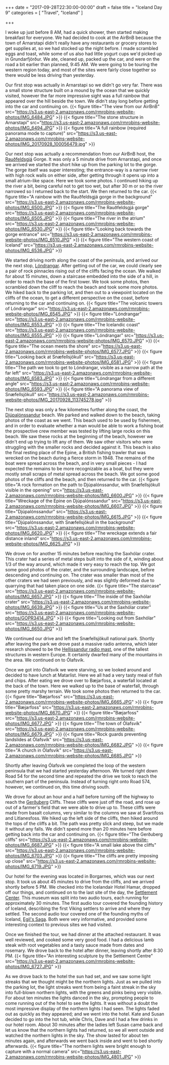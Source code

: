 +++
date = "2017-09-28T22:30:00-00:00"
draft = false
title = "Iceland Day 9"
categories = [ "Travel", "Iceland" ]

+++

I woke up just before 8 AM, had a quick shower, then started making breakfast for everyone. We had decided to cook at the AirBnB because the town of Arnarstapi didn't really have any restaurants or grocery stores to get supplies at, so we had stocked up the night before. I made scrambled eggs and toast, while some of us also had little yogurt cups we'd picked up in Grundarfjörður. We ate, cleaned up, packed up the car, and were on the road a bit earlier than planned, 9:45 AM. We were going to be touring the western region today, and most of the sites were fairly close together so there would be less driving than yesterday.

Our first stop was actually in Arnarstapi so we didn't go very far. There was a small stone structure built on a mound by the ocean that we quickly visited, however the far more impressive sight was a full rainbow that appeared over the hill beside the town. We didn't stay long before getting into the car and continuing on.
{{< figure title="The view from our AirBnB" src="https://s3.us-east-2.amazonaws.com/rmrobins-website-photos/IMG_6484.JPG" >}}
{{< figure title="The stone structure in Arnarstapi" src="https://s3.us-east-2.amazonaws.com/rmrobins-website-photos/IMG_6494.JPG" >}}
{{< figure title="A full rainbow (required panorama mode to capture)" src="https://s3.us-east-2.amazonaws.com/rmrobins-website-photos/IMG_20170928_100056479.jpg" >}}

Our next stop was actually a recommendation from our AirBnB host, the [Rauðfeldsgjá](https://en.wikipedia.org/wiki/Rau%C3%B0feldsgj%C3%A1) Gorge. It was only a 5 minute drive from Arnarstapi, and once we arrived we started the short hike up from the parking lot to the gorge. The gorge itself was super interesting; the entrance-way is a narrow river with high rock walls on either side, after getting through it opens up into a small atrium-like space. Here we took some photos. I continued hiking up the river a bit, being careful not to get too wet, but after 30 m or so the river narrowed so I returned back to the start. We then returned to the car.
{{< figure title="A rainbow with the Rauðfeldsgjá gorge in the background" src="https://s3.us-east-2.amazonaws.com/rmrobins-website-photos/IMG_6500.JPG" >}}
{{< figure title="The Rauðfeldsgjá gorge" src="https://s3.us-east-2.amazonaws.com/rmrobins-website-photos/IMG_6505.JPG" >}}
{{< figure title="The river in the atrium" src="https://s3.us-east-2.amazonaws.com/rmrobins-website-photos/IMG_6530.JPG" >}}
{{< figure title="Looking back towards the gorge entrance" src="https://s3.us-east-2.amazonaws.com/rmrobins-website-photos/IMG_6510.JPG" >}}
{{< figure title="The western coast of Iceland" src="https://s3.us-east-2.amazonaws.com/rmrobins-website-photos/IMG_6536.JPG" >}}

We started driving north along the coast of the peninsula, and arrived our the next stop, [Lóndrangar](https://en.wikipedia.org/wiki/L%C3%B3ndrangar). After getting out of the car, we could clearly see a pair of rock pinnacles rising out of the cliffs facing the ocean. We walked for about 15 minutes, down a staircase embedded into the side of a hill, in order to reach the base of the first tower. We took some photos, then scrambled down the cliff to reach the beach and took some more photos. We hiked back to the parking lot, and then out to a viewpoint located on the cliffs of the ocean, to get a different perspective on the coast, before returning to the car and continuing on.
{{< figure title="The volcanic towers of Lóndrangar" src="https://s3.us-east-2.amazonaws.com/rmrobins-website-photos/IMG_6545.JPG" >}}
{{< figure title="Lóndrangar" src="https://s3.us-east-2.amazonaws.com/rmrobins-website-photos/IMG_6553.JPG" >}}
{{< figure title="The Icelandic coast" src="https://s3.us-east-2.amazonaws.com/rmrobins-website-photos/IMG_6555.JPG" >}}
{{< figure title="Lóndrangar" src="https://s3.us-east-2.amazonaws.com/rmrobins-website-photos/IMG_6570.JPG" >}}
{{< figure title="The ocean meets the shore" src="https://s3.us-east-2.amazonaws.com/rmrobins-website-photos/IMG_6577.JPG" >}}
{{< figure title="Looking back at Snæfellsjökull" src="https://s3.us-east-2.amazonaws.com/rmrobins-website-photos/IMG_6581.JPG" >}}
{{< figure title="The path we took to get to Lóndrangar, visible as a narrow path at the far left" src="https://s3.us-east-2.amazonaws.com/rmrobins-website-photos/IMG_6583.JPG" >}}
{{< figure title="Lóndrangar from a different angle" src="https://s3.us-east-2.amazonaws.com/rmrobins-website-photos/IMG_6593.JPG" >}}
{{< figure title="A panorama view of Snæfellsjökull" src="https://s3.us-east-2.amazonaws.com/rmrobins-website-photos/IMG_20170928_113745278.jpg" >}}

The next stop was only a few kilometres further along the coast, the [Djúpalónssandur](https://en.wikipedia.org/wiki/Dj%C3%BApal%C3%B3nssandur) beach. We parked and walked down to the beach, taking photos of the coast as we went. This beach used to be used by fishermen, and in order to evaluate whether a man would be able to work a fishing boat the prospective crew member was tested by lifting large rocks on this beach. We saw these rocks at the beginning of the beach, however we didn't end up trying to lift any of them. We saw other visitors who were struggling with the smaller rocks and decided against it. This beach is also the final resting place of the Epine, a British fishing trawler that was wrecked on the beach during a fierce storm in 1948. The remains of the boat were spread across the beach, and in very small pieces - I had expected the remains to be more recognizable as a boat, but they were mostly small scraps of metal spread across the beach. We got some good photos of the cliffs and the beach, and then returned to the car.
{{< figure title="A rock formation on the path to Djúpalónssandur, with Snæfellsjökull visible in the opening" src="https://s3.us-east-2.amazonaws.com/rmrobins-website-photos/IMG_6600.JPG" >}}
{{< figure title="Wreckage of the Epine on Djúpalónssandur" src="https://s3.us-east-2.amazonaws.com/rmrobins-website-photos/IMG_6607.JPG" >}}
{{< figure title="Djúpalónssandur" src="https://s3.us-east-2.amazonaws.com/rmrobins-website-photos/IMG_6615.JPG" >}}
{{< figure title="Djúpalónssandur, with Snæfellsjökull in the background" src="https://s3.us-east-2.amazonaws.com/rmrobins-website-photos/IMG_6620.JPG" >}}
{{< figure title="The wreckage extends a fair distance inland" src="https://s3.us-east-2.amazonaws.com/rmrobins-website-photos/IMG_6625.JPG" >}}

We drove on for another 15 minutes before reaching the Saxhólar crater. This crater had a series of metal steps built into the side of it, winding about 1/3 of the way around, which made it very easy to reach the top. We got some good photos of the crater, and the surrounding landscape, before descending and continuing on. The crater was smaller than most of the other craters we had seen previously, and was slightly deformed due to quarrying that had taken place on one side.
{{< figure title="The staircase" src="https://s3.us-east-2.amazonaws.com/rmrobins-website-photos/IMG_6657.JPG" >}}
{{< figure title="The inside of the Saxhólar crater" src="https://s3.us-east-2.amazonaws.com/rmrobins-website-photos/IMG_6639.JPG" >}}
{{< figure title="Us at the Saxhólar crater" src="https://s3.us-east-2.amazonaws.com/rmrobins-website-photos/GOPR3414.JPG" >}}
{{< figure title="Looking out from Saxhólar" src="https://s3.us-east-2.amazonaws.com/rmrobins-website-photos/IMG_6650.JPG" >}}

We continued our drive and left the Snæfellsjökull national park. Shortly after leaving the park we drove past a massive radio antenna, which later research showed to be the [Hellissandur radio mast](https://en.wikipedia.org/wiki/Longwave_radio_mast_Hellissandur), one of the tallest structures in western Europe. It certainly dwarfed many of the mountains in the area. We continued on to Ólafsvík.

Once we got into Ólafsvík we were starving, so we looked around and decided to have lunch at Matarlist. Here we all had a very tasty meal of fish and chips. After eating we drove over to Bæjarfoss, a waterfall located at the back of the town. Here we walked up to the base of waterfall, through some pretty marshy terrain. We took some photos then returned to the car.
{{< figure title="Bæjarfoss" src="https://s3.us-east-2.amazonaws.com/rmrobins-website-photos/IMG_6665.JPG" >}}
{{< figure title="Bæjarfoss" src="https://s3.us-east-2.amazonaws.com/rmrobins-website-photos/IMG_6670.JPG" >}}
{{< figure title="Bæjarfoss" src="https://s3.us-east-2.amazonaws.com/rmrobins-website-photos/IMG_6677.JPG" >}}
{{< figure title="The town of Ólafsvík" src="https://s3.us-east-2.amazonaws.com/rmrobins-website-photos/IMG_6679.JPG" >}}
{{< figure title="Rock guards preventing landslides at Ólafsvík" src="https://s3.us-east-2.amazonaws.com/rmrobins-website-photos/IMG_6682.JPG" >}}
{{< figure title="A church in Ólafsvík" src="https://s3.us-east-2.amazonaws.com/rmrobins-website-photos/IMG_6685.JPG" >}}

Shortly after leaving Ólafsvík we completed the loop of the western peninsula that we had started yesterday afternoon. We turned right down Road 54 for the second time and repeated the drive we took to reach the southern part of the peninsula. Instead of turning right onto Road 574, however, we continued on, this time driving south.

We drove for about an hour and a half before turning off the highway to reach the [Gerðuberg](https://en.wikipedia.org/wiki/Ger%C3%B0uberg) Cliffs. These cliffs were just off the road, and rose up out of a farmer's field that we were able to drive up to. These cliffs were made from basalt columns, very similar to the columns we saw at Svartifoss and Litlanesfoss. We hiked up the left side of the cliffs, then hiked around the tops of the cliffs a bit. The path was pretty slick and steep, but we made it without any falls. We didn't spend more than 20 minutes here before getting back into the car and continuing on.
{{< figure title="The Gerðuberg cliffs" src="https://s3.us-east-2.amazonaws.com/rmrobins-website-photos/IMG_6687.JPG" >}}
{{< figure title="A small lake above the cliffs" src="https://s3.us-east-2.amazonaws.com/rmrobins-website-photos/IMG_6703.JPG" >}}
{{< figure title="The cliffs are pretty imposing up close" src="https://s3.us-east-2.amazonaws.com/rmrobins-website-photos/IMG_6719.JPG" >}}

Our hotel for the evening was located in Borgarnes, which was our next stop. It took us about 45 minutes to drive from the cliffs, and we arrived shortly before 5 PM. We checked into the Icelandair Hotel Hamar, dropped off our things, and continued on to the last site of the day, the [Settlement Center](https://www.tripadvisor.com/Attraction_Review-g608868-d1603742-Reviews-The_Settlement_Center-Borgarnes_West_Region.html). This museum was split into two audio tours, each running for approximately 30 minutes. The first audio tour covered the founding history of Iceland, describing the first Viking settlers to arrive and where they settled. The second audio tour covered one of the founding myths of Iceland, [Egil's Saga](https://en.wikipedia.org/wiki/Egil%27s_Saga). Both were very informative, and provided some interesting context to previous sites we had visited.

Once we finished the tour, we had dinner at the attached restaurant. It was well reviewed, and cooked some very good food. I had a delicious lamb steak with root vegetables and a tasty sauce made from dates and rosemary. We drove back to the hotel after dinner, leaving shortly after 8:30 PM.
{{< figure title="An interesting sculpture by the Settlement Centre" src="https://s3.us-east-2.amazonaws.com/rmrobins-website-photos/IMG_6727.JPG" >}}

As we drove back to the hotel the sun had set, and we saw some light streaks that we thought might be the northern lights. Just as we pulled into the parking lot, the light streaks went from being a faint streak in the sky into full-blown northern lights, with the greens and pinks being very visible. For about ten minutes the lights danced in the sky, prompting people to come running out of the hotel to see the lights. It was without a doubt the most impressive display of the northern lights I had seen. The lights faded out as quickly as they appeared; and we went into the hotel. Kate and Susan decided to go into the hot tub, while Chris, Dave and I had a few drinks in our hotel room. About 30 minutes after the ladies left Susan came back and let us know that the northern lights had returned, so we all went outside and watched the northern lights in the sky. The show lasted for about ten minutes again, and afterwards we went back inside and went to bed shortly afterwards.
{{< figure title="The northern lights were bright enough to capture with a normal camera" src="https://s3.us-east-2.amazonaws.com/rmrobins-website-photos/IMG_4801.JPG" >}}
